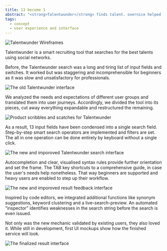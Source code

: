 ```yaml
---
title: 13 become 1
abstract: "<strong>Talentwunder</strong> finds talent. overnice helped with the search. Aggregating a tiring and incomprehensible list of input fields into a single, smart search field."
tags:
  - concept
  - user experience and interface
---
```

![Talentwunder Wireframes](/cases/product_talentwunder/preview.jpg)

Talentwunder is a smart recruiting tool that searches for the best talents using social networks.

Before, the Talentwunder search was a long and tiring list of input fields and switches. It worked but was staggering and incomprehensible for beginners as it was slow and unsatisfactory for professionals.

![The old Talentwunder interface](/cases/product_talentwunder/old_product.jpg)

We analyzed the needs and expectations of different user groups and translated them into user journeys. Accordingly, we divided the tool into its pieces, cut away everything expandable and restructured the remaining.

![Product scribbles and scatches for Talentwunder](/cases/product_talentwunder/sketches.jpg)

As a result, 13 input fields have been condensed into a single search field. Step-by-step smart search operators are implemented and filters are set. The all in one operation can be done entirely by keyboard without a single click.

![The new and imporoved Talentwunder search interface](/cases/product_talentwunder/searchdemo.gif)

Autocompletion and clear, visualised syntax rules provide further orientation and set the frame. The TAB key shortcuts to a comprehensive guide, in case the user's needs help nonetheless. That way beginners are supported and heavy users are enabled to step up their workflow.

![The new and imporoved result feedback interface](/cases/product_talentwunder/searchcount.gif)

Inspired by code editors, we integrated additional functions like synonym suggestions, keyword clustering and a live-search-preview. An automated “inspector” identifies weaknesses in the search string before the search is even issued.

Not only was the new mechanic validated by existing users, they also loved it. While still in development, first UI mockups show how the finished service will look.

![The finalized result interface](/cases/product_talentwunder/ui.jpg)
